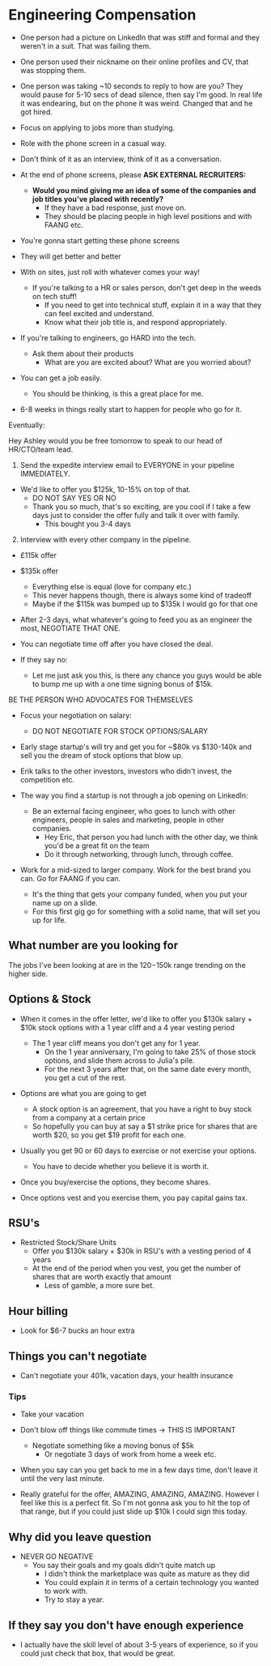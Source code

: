 # Engineering Compensation

- One person had a picture on LinkedIn that was stiff and formal and they weren't in a suit. That was failing them.
- One person used their nickname on their online profiles and CV, that was stopping them.
- One person was taking ~10 seconds to reply to how are you? They would pause for 5-10 secs of dead silence, then say I'm good. In real life it was endearing, but on the phone it was weird. Changed that and he got hired.

- Focus on applying to jobs more than studying.
- Role with the phone screen in a casual way.
- Don't think of it as an interview, think of it as a conversation.
- At the end of phone screens, please **ASK EXTERNAL RECRUITERS:**
  - **Would you mind giving me an idea of some of the companies and job titles you've placed with recently?**
    - If they have a bad response, just move on.
    - They should be placing people in high level positions and with FAANG etc.

- You're gonna start getting these phone screens
- They will get better and better
- With on sites, just roll with whatever comes your way!
  - If you're talking to a HR or sales person, don't get deep in the weeds on tech stuff!
    - If you need to get into technical stuff, explain it in a way that they can feel excited and understand.
    - Know what their job title is, and respond appropriately.

- If you're talking to engineers, go HARD into the tech.
  - Ask them about their products
    - What are you are excited about? What are you worried about?

- You can get a job easily.
  - You should be thinking, is this a great place for me.

- 6-8 weeks in things really start to happen for people who go for it.

Eventually:

Hey Ashley would you be free tomorrow to speak to our head of HR/CTO/team lead.

1. Send the expedite interview email to EVERYONE in your pipeline IMMEDIATELY.

- We'd like to offer you $125k, 10-15% on top of that.
  - DO NOT SAY YES OR NO
  - Thank you so much, that's so exciting, are you cool if I take a few days just to consider the offer fully and talk it over with family.
    - This bought you 3-4 days

2. Interview with every other company in the pipeline.

- £115k offer
- $135k offer
  - Everything else is equal (love for company etc.)
  - This never happens though, there is always some kind of tradeoff
  - Maybe if the $115k was bumped up to $135k I would go for that one

- After 2-3 days, what whatever's going to feed you as an engineer the most, NEGOTIATE THAT ONE.
- You can negotiate time off after you have closed the deal.
- If they say no:
  - Let me just ask you this, is there any chance you guys would be able to bump me up with a one time signing bonus of $15k.

BE THE PERSON WHO ADVOCATES FOR THEMSELVES

- Focus your negotiation on salary:
  - DO NOT NEGOTIATE FOR STOCK OPTIONS/SALARY

- Early stage startup's will try and get you for ~$80k vs $130-140k and sell you the dream of stock options that blow up.
- Erik talks to the other investors, investors who didn't invest, the competition etc.

- The way you find a startup is not through a job opening on LinkedIn:
  - Be an external facing engineer, who goes to lunch with other engineers, people in sales and marketing, people in other companies.
    - Hey Eric, that person you had lunch with the other day, we think you'd be a great fit on the team
    - Do it through networking, through lunch, through coffee.

- Work for a mid-sized to larger company. Work for the best brand you can. Go for FAANG if you can.
  - It's the thing that gets your company funded, when you put your name up on a slide.
  - For this first gig go for something with a solid name, that will set you up for life.

## What number are you looking for

The jobs I've been looking at are in the $120-$150k range trending on the higher side.

## Options & Stock

- When it comes in the offer letter, we'd like to offer you $130k salary + $10k stock options with a 1 year cliff and a 4 year vesting period
  - The 1 year cliff means you don't get any for 1 year.
    - On the 1 year anniversary, I'm going to take 25% of those stock options, and slide them across to Julia's pile.
    - For the next 3 years after that, on the same date every month, you get a cut of the rest.

- Options are what you are going to get
  - A stock option is an agreement, that you have a right to buy stock from a company at a certain price
  - So hopefully you can buy at say a $1 strike price for shares that are worth $20, so you get $19 profit for each one.

- Usually you get 90 or 60 days to exercise or not exercise your options.
  - You have to decide whether you believe it is worth it.

- Once you buy/exercise the options, they become shares.

- Once options vest and you exercise them, you pay capital gains tax.

## RSU's

- Restricted Stock/Share Units
  - Offer you $130k salary + $30k in RSU's with a vesting period of 4 years
  - At the end of the period when you vest, you get the number of shares that are worth exactly that amount
    - Less of gamble, a more sure bet.

## Hour billing

- Look for $6-7 bucks an hour extra

## Things you can't negotiate

- Can't negotiate your 401k, vacation days, your health insurance

### Tips

- Take your vacation
- Don't blow off things like commute times -> THIS IS IMPORTANT
  - Negotiate something like a moving bonus of $5k
    - Or negotiate 3 days of work from home a week etc.

- When you say can you get back to me in a few days time, don't leave it until the very last minute.

- Really grateful for the offer, AMAZING, AMAZING, AMAZING. However I feel like this is a perfect fit. So I'm not gonna ask you to hit the top of that range, but if you could just slide up $10k I could sign this today.

## Why did you leave question

- NEVER GO NEGATIVE
  - You say their goals and my goals didn't quite match up
    - I didn't think the marketplace was quite as mature as they did
    - You could explain it in terms of a certain technology you wanted to work with.
    - Try to stay a year.

## If they say you don't have enough experience

- I actually have the skill level of about 3-5 years of experience, so if you could just check that box, that would be great.
